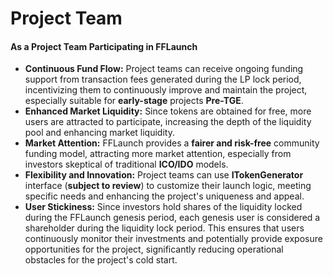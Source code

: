 # Project Team

#### As a Project Team Participating in FFLaunch

* **Continuous Fund Flow:** Project teams can receive ongoing funding support from transaction fees generated during the LP lock period, incentivizing them to continuously improve and maintain the project, especially suitable for **early-stage** projects **Pre-TGE**.
* **Enhanced Market Liquidity:** Since tokens are obtained for free, more users are attracted to participate, increasing the depth of the liquidity pool and enhancing market liquidity.
* **Market Attention:** FFLaunch provides a **fairer and risk-free** community funding model, attracting more market attention, especially from investors skeptical of traditional **ICO/IDO** models.
* **Flexibility and Innovation:** Project teams can use **ITokenGenerator** interface (**subject to review**) to customize their launch logic, meeting specific needs and enhancing the project's uniqueness and appeal.
* **User Stickiness:** Since investors hold shares of the liquidity locked during the FFLaunch genesis period, each genesis user is considered a shareholder during the liquidity lock period. This ensures that users continuously monitor their investments and potentially provide exposure opportunities for the project, significantly reducing operational obstacles for the project's cold start.

